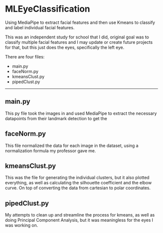# MLEyeClassification
Using MediaPipe to extract facial features and then use Kmeans to classify and label individual facial features.

This was an independent study for school that I did, original goal was to classify multiple facial features and I may update or create future projects for that, but this just does the eyes, specifically the left eye.

There are four files:
- main.py
- faceNorm.py
- kmeansClust.py
- pipedClust.py
------
## main.py
This py file took the images in and used MediaPipe to extract the necessary datapoints from their landmark detection to get the 


## faceNorm.py
This file normalized the data for each image in the dataset, using a normalization formula my professor gave me.

## kmeansClust.py
This was the file for generating the individual clusters, but it also plotted everything, as well as calculating the silhouette coefficient and the elbow curve. On top of converting the data from cartesian to polar coordinates.

## pipedClust.py
My attempts to clean up and streamline the process for kmeans, as well as doing Principal Component Analysis, but it was meaningless for the eyes I was working on.
